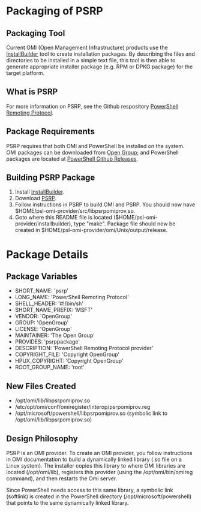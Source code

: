 Packaging of PSRP
=================

Packaging Tool
--------------

Current OMI (Open Management Infrastructure) products use the [InstallBuilder](https://github.com/Microsoft/pal.git) tool to create installation packages. By describing the files and directories to be installed in a simple text file, this tool is then able to generate appropriate installer package (e.g. RPM or DPKG package) for the target platform.

What is PSRP
------------

For more information on PSRP, see the Github respository [PowerShell Remoting Protocol](https://github.com/PowerShell/psl-omi-provider). 

Package Requirements
--------------------

PSRP requires that both OMI and PowerShell be installed on the system.  OMI packages can be downloaded from [Open Group](https://collaboration.opengroup.org/omi/); and PowerShell packages are located at [PowerShell Github Releases](https://github.com/PowerShell/PowerShell/releases).

Building PSRP Package
---------------------

1. Install [InstallBuilder](https://github.com/Microsoft/pal.git).  
2. Download [PSRP](https://github.com/PowerShell/psl-omi-provider.git).
3. Follow instructions in PSRP to build OMI and PSRP. You should now have $HOME/psl-omi-provider/src/libpsrpomiprov.so.
4. Goto where this README file is located ($HOME/psl-omi-provider/installbuilder), type "make". Package file should now be created in $HOME/psl-omi-provider/omi/Unix/output/release.

Package Details
===============

Package Variables
-----------------

+ SHORT_NAME: 'psrp'
+ LONG_NAME: 'PowerShell Remoting Protocol'
+ SHELL_HEADER: '#!/bin/sh'
+ SHORT_NAME_PREFIX: 'MSFT'
+ VENDOR: 'OpenGroup'
+ GROUP: 'OpenGroup'
+ LICENSE: 'OpenGroup'
+ MAINTAINER: 'The Open Group'
+ PROVIDES: 'psrppackage'
+ DESCRIPTION: 'PowerShell Remoting Protocol provider'
+ COPYRIGHT_FILE: 'Copyright OpenGroup'
+ HPUX_COPYRIGHT: 'Copyright OpenGroup'
+ ROOT_GROUP_NAME: 'root'

New Files Created
-----------------

+ /opt/omi/lib/libpsrpomiprov.so
+ /etc/opt/omi/conf/omiregister/interop/psrpomiprov.reg
+ /opt/microsoft/powershell/libpsrpomiprov.so  (symbolic link to /opt/omi/lib/libpsrpomiprov.so)

Design Philosophy
-----------------

PSRP is an OMI provider.  To create an OMI provider, you follow instructions in OMI documentation to build a dynamically linked library (.so file on a Linux system).  The installer copies this library to where OMI libraries are located (/opt/omi/lib), registers this provider (using the /opt/omi/bin/omireg command), and then restarts the Omi server.

Since PowerShell needs access to this same library, a symbolic link (softlink) is created in the PowerShell directory (/opt/microsoft/powershell) that points to the same dynamically linked library.





